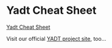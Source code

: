 Yadt Cheat Sheet
================

[Yadt Cheat Sheet](http://yadt.github.io/cheatsheet/cheatsheet.pdf)

Visit our official [YADT project site](http://yadt-project.org), too...

